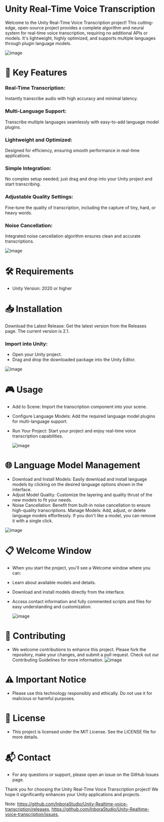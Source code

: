 # Unity Real-Time Voice Transcription

Welcome to the Unity Real-Time Voice Transcription project! This cutting-edge, open-source project provides a complete algorithm and neural system for real-time voice transcription, requiring no additional APIs or models. It's lightweight, highly optimized, and supports multiple languages through plugin language models.

![image](https://github.com/InboraStudio/Unity-Realtime-voice-transcription/assets/96738915/64270816-f51d-4905-8d34-a59f11b46d5c)


# 🚀 Key Features
### Real-Time Transcription: 
Instantly transcribe audio with high accuracy and minimal latency.

### Multi-Language Support:
Transcribe multiple languages seamlessly with easy-to-add language model plugins.

### Lightweight and Optimized: 
Designed for efficiency, ensuring smooth performance in real-time applications.

### Simple Integration:
No complex setup needed; just drag and drop into your Unity project and start transcribing.

### Adjustable Quality Settings:
Fine-tune the quality of transcription, including the capture of tiny, hard, or heavy words.

### Noise Cancellation: 
Integrated noise cancellation algorithm ensures clean and accurate transcriptions.

![image](https://github.com/InboraStudio/Unity-Realtime-voice-transcription/assets/96738915/b19709ea-3f79-4d59-bc81-a44941e28d2c)


# 🛠️ Requirements

* Unity Version: 2020 or higher

# 📥 Installation

Download the Latest Release: Get the latest version from the Releases page. The current version is 2.1.


### Import into Unity:

  * Open your Unity project.
  * Drag and drop the downloaded package into the Unity Editor.

![image](https://github.com/InboraStudio/Unity-Realtime-voice-transcription/assets/96738915/da62701d-980d-4052-9d49-066553bc300b)

    
# 🎮 Usage

* Add to Scene: Import the transcription component into your scene.
* Configure Language Models: Add the required language model plugins for multi-language support.
* Run Your Project: Start your project and enjoy real-time voice transcription capabilities.

  ![image](https://github.com/InboraStudio/Unity-Realtime-voice-transcription/assets/96738915/5a454a10-8eb1-4f79-bccd-a38bae9c9f31)


# 🌐 Language Model Management

* Download and Install Models: 
Easily download and install language models by clicking on the desired language options shown in the interface.
* Adjust Model Quality: 
Customize the layering and quality thrust of the new models to fit your needs.
* Noise Cancellation: Benefit from built-in noise cancellation to ensure high-quality transcriptions.
Manage Models: Add, adjust, or delete language models effortlessly. If you don't like a model, you can remove it with a single click.

![image](https://github.com/InboraStudio/Unity-Realtime-voice-transcription/assets/96738915/a7102513-8c37-41f1-af62-290a965d1736)


# 📋 Welcome Window
* When you start the project, you'll see a Welcome window where you can:
* Learn about available models and details.
* Download and install models directly from the interface.
* Access contact information and fully commented scripts and files for easy understanding and customization.

  ![image](https://github.com/InboraStudio/Unity-Realtime-voice-transcription/assets/96738915/7b69a52e-79cd-4a45-9534-7c1f3e3cc8b4)


# 🤝 Contributing

* We welcome contributions to enhance this project. Please fork the repository, make your changes, and submit a pull request. Check out our Contributing Guidelines for more information.
![image](https://github.com/InboraStudio/Unity-Realtime-voice-transcription/assets/96738915/7243d862-1332-408f-a3fb-91f32a9dc9a0)


# ⚠️ Important Notice

* Please use this technology responsibly and ethically. Do not use it for malicious or harmful purposes.

# 📜 License

* This project is licensed under the MIT License. See the LICENSE file for more details.

# 📬 Contact
* For any questions or support, please open an issue on the GitHub Issues page.


Thank you for choosing the Unity Real-Time Voice Transcription project! We hope it significantly enhances your Unity applications and projects.


Note: https://github.com/InboraStudio/Unity-Realtime-voice-transcription/releases, https://github.com/InboraStudio/Unity-Realtime-voice-transcription/issues,
